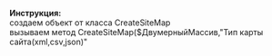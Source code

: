 **Инструкция:**<br>
создаем объект от класса CreateSiteMap<br/>
вызываем метод CreateSiteMap($ДвумерныйМассив,"Тип карты сайта(xml,csv,json)"